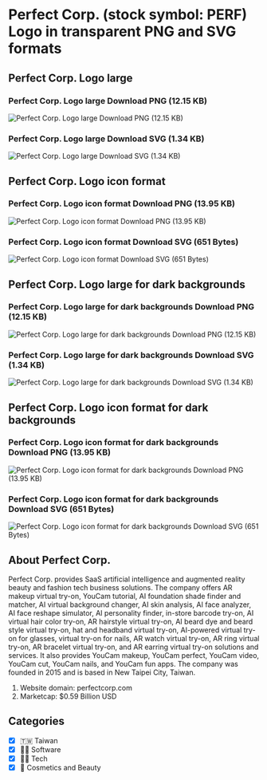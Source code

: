 # Perfect Corp. (stock symbol: PERF) Logo in transparent PNG and SVG formats

## Perfect Corp. Logo large

### Perfect Corp. Logo large Download PNG (12.15 KB)

![Perfect Corp. Logo large Download PNG (12.15 KB)](/img/orig/PERF_BIG-601680f9.png)

### Perfect Corp. Logo large Download SVG (1.34 KB)

![Perfect Corp. Logo large Download SVG (1.34 KB)](/img/orig/PERF_BIG-f08846ad.svg)

## Perfect Corp. Logo icon format

### Perfect Corp. Logo icon format Download PNG (13.95 KB)

![Perfect Corp. Logo icon format Download PNG (13.95 KB)](/img/orig/PERF-7a4ee9a5.png)

### Perfect Corp. Logo icon format Download SVG (651 Bytes)

![Perfect Corp. Logo icon format Download SVG (651 Bytes)](/img/orig/PERF-f1add40c.svg)

## Perfect Corp. Logo large for dark backgrounds

### Perfect Corp. Logo large for dark backgrounds Download PNG (12.15 KB)

![Perfect Corp. Logo large for dark backgrounds Download PNG (12.15 KB)](/img/orig/PERF_BIG.D-9ecda7ca.png)

### Perfect Corp. Logo large for dark backgrounds Download SVG (1.34 KB)

![Perfect Corp. Logo large for dark backgrounds Download SVG (1.34 KB)](/img/orig/PERF_BIG.D-9c3ea8d9.svg)

## Perfect Corp. Logo icon format for dark backgrounds

### Perfect Corp. Logo icon format for dark backgrounds Download PNG (13.95 KB)

![Perfect Corp. Logo icon format for dark backgrounds Download PNG (13.95 KB)](/img/orig/PERF.D-a7ce9dc7.png)

### Perfect Corp. Logo icon format for dark backgrounds Download SVG (651 Bytes)

![Perfect Corp. Logo icon format for dark backgrounds Download SVG (651 Bytes)](/img/orig/PERF.D-c5fe8891.svg)

## About Perfect Corp.

Perfect Corp. provides SaaS artificial intelligence and augmented reality beauty and fashion tech business solutions. The company offers AR makeup virtual try-on, YouCam tutorial, AI foundation shade finder and matcher, AI virtual background changer, AI skin analysis, AI face analyzer, AI face reshape simulator, AI personality finder, in-store barcode try-on, AI virtual hair color try-on, AR hairstyle virtual try-on, AI beard dye and beard style virtual try-on, hat and headband virtual try-on, AI-powered virtual try-on for glasses, virtual try-on for nails, AR watch virtual try-on, AR ring virtual try-on, AR bracelet virtual try-on, and AR earring virtual try-on solutions and services. It also provides YouCam makeup, YouCam perfect, YouCam video, YouCam cut, YouCam nails, and YouCam fun apps. The company was founded in 2015 and is based in New Taipei City, Taiwan.

1. Website domain: perfectcorp.com
2. Marketcap: $0.59 Billion USD


## Categories
- [x] 🇹🇼 Taiwan
- [x] 👨‍💻 Software
- [x] 👩‍💻 Tech
- [x] 💄 Cosmetics and Beauty
